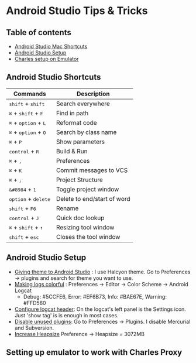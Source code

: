 # Android Studio Tips & Tricks

## Table of contents
* [Android Studio Mac Shortcuts](#shortcuts)
* [Android Studio Setup](#setup)
* [Charles setup on Emulator](#charles)

## Android Studio Shortcuts <a name="shortcuts"></a>

Commands| Description
---------|--------
 | <kbd>shift</kbd> + <kbd>shift</kbd>   | Search everywhere
 | <kbd>&#8984;</kbd> + <kbd>shift</kbd> + <kbd>F</kbd>  | Find in path
 | <kbd>&#8984;</kbd> + <kbd>option</kbd> + <kbd>L</kbd> | Reformat code
 | <kbd>&#8984;</kbd> + <kbd>option</kbd> + <kbd>O</kbd> | Search by class name
 | <kbd>&#8984;</kbd> + <kbd>P</kbd> | Show parameters
 | <kbd>control</kbd> + <kbd>R</kbd> | Build & Run
 | <kbd>&#8984;</kbd> + <kbd>,</kbd> | Preferences
 | <kbd>&#8984;</kbd> + <kbd>K</kbd> | Commit messages to VCS
 | <kbd>&#8984;</kbd> + <kbd>;</kbd> | Project Structure
 | <kbd>&#8984</kbd> + <kbd>1</kbd>  | Toggle project window
 | <kbd>option</kbd> + <kbd>delete</kbd> | Delete to end/start of word
 | <kbd>shift</kbd> + <kbd>F6</kbd>  | Rename
 | <kbd>control</kbd> + <kbd>J</kbd> | Quick doc lookup
 | <kbd>&#8984;</kbd> + <kbd>shift</kbd> + <kbd>&#8593;</kbd>  | Resizing tool window
 | <kbd>shift</kbd> + <kbd>esc</kbd> | Closes the tool window


## Android Studio Setup <a name="setup"></a>

* <ins>Giving theme to Android Studio</ins> : I use Halcyon theme. Go to Preferences -> plugins and search for theme you want to use.
* <ins>Making logs colorful</ins> : Preferences -> Editor -> Color Scheme  ->  Android Logcat
  - Debug: #5CCFE6, Error: #EF6B73, Info: #BAE67E, Warning: #FFD580
* <ins>Configure logcat header</ins>: On the logcat's left panel is the Settings icon. Just 'show tag' is is enough in most cases.
* <ins>Disable unused plugins</ins>: Go to Preferences -> Plugins. I disable Mercurial and Subversion. 
* <ins>Increase Heapsize</ins> Preference -> Heapsize = 3072MB

## Setting up emulator to work with Charles Proxy <a name="charles"></a>
